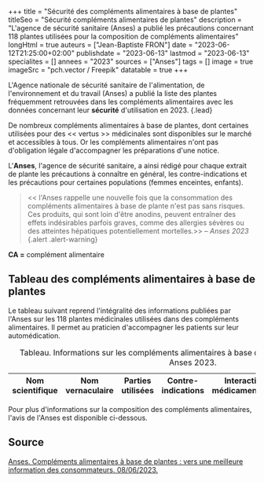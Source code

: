 +++
title = "Sécurité des compléments alimentaires à base de plantes"
titleSeo = "Sécurité compléments alimentaires de plantes"
description = "L'agence de sécurité sanitaire (Anses) a publié les précautions concernant 118 plantes utilisées pour la composition de compléments alimentaires"
longHtml = true
auteurs = ["Jean-Baptiste FRON"]
date = "2023-06-12T21:25:00+02:00"
publishdate = "2023-06-13"
lastmod = "2023-06-13"
specialites = []
annees = "2023"
sources = ["Anses"]
tags = []
image = true
imageSrc = "pch.vector / Freepik"
datatable = true
+++

L'Agence nationale de sécurité sanitaire de l'alimentation, de l'environnement et du travail (Anses) a publié la liste des plantes fréquemment retrouvées dans les compléments alimentaires avec les données concernant leur **sécurité** d'utilisation en 2023.
{.lead}

De nombreux compléments alimentaires à base de plantes, dont certaines utilisées pour des << vertus >> médicinales sont disponibles sur le marché et accessibles à tous. Or les compléments alimentaires n'ont pas d'obligation légale d'accompagner les préparations d'une notice.

L'**Anses**, l'agence de sécurité sanitaire, a ainsi rédigé pour chaque extrait de plante les précautions à connaître en général, les contre-indications et les précautions pour certaines populations (femmes enceintes, enfants).

> << l'Anses rappelle une nouvelle fois que la consommation des compléments alimentaires à base de plante n'est pas sans risques. Ces produits, qui sont loin d'être anodins, peuvent entraîner des effets indésirables parfois graves, comme des allergies sévères ou des atteintes hépatiques potentiellement mortelles.>> – *Anses 2023*
{.alert .alert-warning}

**CA =** complément alimentaire

## Tableau des compléments alimentaires à base de plantes

Le tableau suivant reprend l'intégralité des informations publiées par l'Anses sur les 118 plantes médicinales utilisées dans des compléments alimentaires. Il permet au praticien d'accompagner les patients sur leur automédication.

<script type="application/ld+json">{"@context": "https://schema.org","@type": "Table","about": "Informations sur les compléments alimentaires à base de plantes. Dr JB Fron d'après Anses 2023."}</script>
<table id="anses-plantes" class="table">
<caption><span class="font-weight-bold">Tableau.</span> Informations sur les compléments alimentaires à base de plantes. Dr JB Fron d'après Anses 2023.</caption>
<thead>
  <tr>
    <th scope="col">Nom scientifique</th>
    <th scope="col">Nom vernaculaire</th>
    <th scope="col">Parties utilisées</th>
    <th scope="col">Contre-indications</th>
    <th scope="col">Interactions médicamenteuses</th>
    <th scope="col">Grossesse</th>
    <th scope="col">Pédiatrie</th>
  </tr>
</thead>
</table>

Pour plus d'informations sur la composition des compléments alimentaires, l'avis de l'Anses est disponible ci-dessous.

## Source

[Anses. Compléments alimentaires à base de plantes : vers une meilleure information des consommateurs. 08/06/2023.](https://www.anses.fr/fr/content/complements-alimentaires-plantes-meilleure-information-des-consommateurs)

<script>
  // Anses
window.addEventListener('load', () => {
  $(function () {
    $('#anses-plantes').DataTable({
      ajax: '/data/anses-plantes.json',
      columns: [
        { data: 'Nom scientifique' },
        { data: 'Nom vernaculaire' },
        { data: 'Parties utilisées' },
        { data: 'Contre-indications' },
        { data: 'Interactions médicamenteuses' },
        { data: 'grossesse' },
        { data: 'pediatrie' },
      ]
    })
  })
})
</script>
